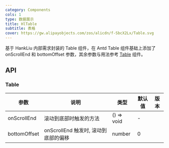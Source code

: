 ```yaml
---
category: Components
cols: 1
type: 数据展示
title: HlTable
subtitle: 表格
cover: https://gw.alipayobjects.com/zos/alicdn/f-SbcX2Lx/Table.svg
---
```


基于 HankLiu 内部需求封装的 Table 组件，在 Antd Table 组件基础上添加了 onScrollEnd 和 bottomOffset 参数，其余参数与用法参考 [Table](/components/table/) 组件。

## API

### Table

| 参数         | 说明                                 | 类型       | 默认值 | 版本 |
| ------------ | ------------------------------------ | ---------- | ------ | ---- |
| onScrollEnd  | 滚动到底部时触发的方法               | () => void | -      |      |
| bottomOffset | onScrollEnd 触发时, 滚动到底部的偏移 | number     | 0      |      |
